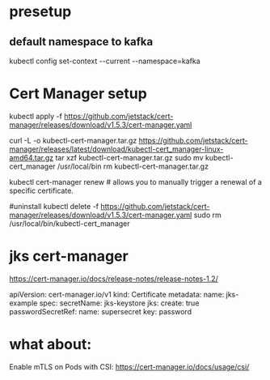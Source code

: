 # presetup

## default namespace to kafka

kubectl config set-context --current --namespace=kafka




# Cert Manager setup

kubectl apply -f https://github.com/jetstack/cert-manager/releases/download/v1.5.3/cert-manager.yaml

curl -L -o kubectl-cert-manager.tar.gz https://github.com/jetstack/cert-manager/releases/latest/download/kubectl-cert_manager-linux-amd64.tar.gz
tar xzf kubectl-cert-manager.tar.gz
sudo mv kubectl-cert_manager /usr/local/bin
rm kubectl-cert-manager.tar.gz


kubectl cert-manager renew # allows you to manually trigger a renewal of a specific certificate.

#uninstall
kubectl delete -f https://github.com/jetstack/cert-manager/releases/download/v1.5.3/cert-manager.yaml
sudo rm  /usr/local/bin/kubectl-cert_manager



# jks cert-manager
https://cert-manager.io/docs/release-notes/release-notes-1.2/

apiVersion: cert-manager.io/v1
kind: Certificate
metadata:
  name: jks-example
spec:
  secretName: jks-keystore
  jks:
    create: true
    passwordSecretRef:
      name: supersecret
      key: password


# what about:
Enable mTLS on Pods with CSI: https://cert-manager.io/docs/usage/csi/